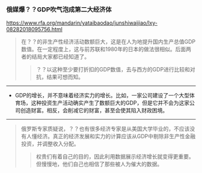 ### 俄媒爆？？GDP吹气泡成第二大经济体
https://www.rfa.org/mandarin/yataibaodao/junshiwaijiao/lxy-08282018095756.html
>在？？的非生产性经济活动数额巨大，这是在人为地提升国内生产总值GDP数值。在一定程度上，这与前苏联和1980年的日本的做法很相似。后面两者的结局大家都已经知道了。
>>？？以这种至少要打折扣的GDP数值，去与西方的GDP进行比较和对抗，结果可想而知。
---
- GDP的增长，并不意味着经济实力的增长。比如，一家公司建设了一个大型体育场，这种投资生产活动确实产生了数额巨大的GDP，但是它并不会为这家公司创造财富。相反，会削减它的财富，甚至会使其陷入财政困境。
---
>俄罗斯专家质疑说，？？也有很多经济专家是从美国大学毕业的，不应该没有人懂经济。真正的经济发展和实力的计算应该从GDP中剔除非生产性金融投资，并调整收入分配。
>>权贵们有着自己的目的，因此利用数据展示经济增长就变得更重要。但慢慢地，他们自己也相信了那些被人为催大的数据。